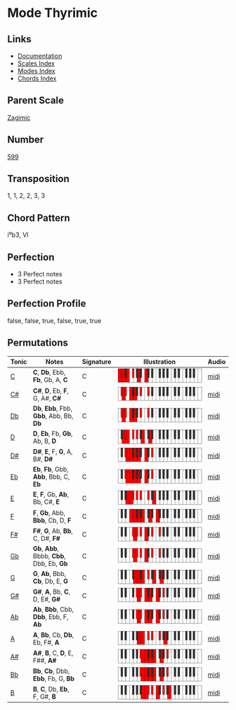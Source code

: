 # Mode Thyrimic

## Links

- [Documentation](README.md)
- [Scales Index](Scales.md)
- [Modes Index](Modes.md)
- [Chords Index](Chords.md)

## Parent Scale

[Zagimic](ScaleZagimic.md)

## Number

[599](https://ianring.com/musictheory/scales/599)

## Transposition

1, 1, 2, 2, 3, 3

## Chord Pattern

i⁰b3, VI

## Perfection

- 3 Perfect notes
- 3 Perfect notes

## Perfection Profile

false, false, true, false, true, true

## Permutations

| Tonic | Notes | Signature | Illustration | Audio |
|-------|-------|-----------|--------------|-------|
| [C](ModeCNaturalThyrimic.md) | **C**, **Db**, Ebb, **Fb**, Gb, A, **C** | C | ![CNaturalThyrimic](ModeCNaturalThyrimic.png) | [midi](https://github.com/edipermadi/music/blob/main/docs/ModeCNaturalThyrimic.mid?raw=true) |
| [C#](ModeCSharpThyrimic.md) | **C#**, **D**, Eb, **F**, G, A#, **C#** | C | ![CSharpThyrimic](ModeCSharpThyrimic.png) | [midi](https://github.com/edipermadi/music/blob/main/docs/ModeCSharpThyrimic.mid?raw=true) |
| [Db](ModeDFlatThyrimic.md) | **Db**, **Ebb**, Fbb, **Gbb**, Abb, Bb, **Db** | C | ![DFlatThyrimic](ModeDFlatThyrimic.png) | [midi](https://github.com/edipermadi/music/blob/main/docs/ModeDFlatThyrimic.mid?raw=true) |
| [D](ModeDNaturalThyrimic.md) | **D**, **Eb**, Fb, **Gb**, Ab, B, **D** | C | ![DNaturalThyrimic](ModeDNaturalThyrimic.png) | [midi](https://github.com/edipermadi/music/blob/main/docs/ModeDNaturalThyrimic.mid?raw=true) |
| [D#](ModeDSharpThyrimic.md) | **D#**, **E**, F, **G**, A, B#, **D#** | C | ![DSharpThyrimic](ModeDSharpThyrimic.png) | [midi](https://github.com/edipermadi/music/blob/main/docs/ModeDSharpThyrimic.mid?raw=true) |
| [Eb](ModeEFlatThyrimic.md) | **Eb**, **Fb**, Gbb, **Abb**, Bbb, C, **Eb** | C | ![EFlatThyrimic](ModeEFlatThyrimic.png) | [midi](https://github.com/edipermadi/music/blob/main/docs/ModeEFlatThyrimic.mid?raw=true) |
| [E](ModeENaturalThyrimic.md) | **E**, **F**, Gb, **Ab**, Bb, C#, **E** | C | ![ENaturalThyrimic](ModeENaturalThyrimic.png) | [midi](https://github.com/edipermadi/music/blob/main/docs/ModeENaturalThyrimic.mid?raw=true) |
| [F](ModeFNaturalThyrimic.md) | **F**, **Gb**, Abb, **Bbb**, Cb, D, **F** | C | ![FNaturalThyrimic](ModeFNaturalThyrimic.png) | [midi](https://github.com/edipermadi/music/blob/main/docs/ModeFNaturalThyrimic.mid?raw=true) |
| [F#](ModeFSharpThyrimic.md) | **F#**, **G**, Ab, **Bb**, C, D#, **F#** | C | ![FSharpThyrimic](ModeFSharpThyrimic.png) | [midi](https://github.com/edipermadi/music/blob/main/docs/ModeFSharpThyrimic.mid?raw=true) |
| [Gb](ModeGFlatThyrimic.md) | **Gb**, **Abb**, Bbbb, **Cbb**, Dbb, Eb, **Gb** | C | ![GFlatThyrimic](ModeGFlatThyrimic.png) | [midi](https://github.com/edipermadi/music/blob/main/docs/ModeGFlatThyrimic.mid?raw=true) |
| [G](ModeGNaturalThyrimic.md) | **G**, **Ab**, Bbb, **Cb**, Db, E, **G** | C | ![GNaturalThyrimic](ModeGNaturalThyrimic.png) | [midi](https://github.com/edipermadi/music/blob/main/docs/ModeGNaturalThyrimic.mid?raw=true) |
| [G#](ModeGSharpThyrimic.md) | **G#**, **A**, Bb, **C**, D, E#, **G#** | C | ![GSharpThyrimic](ModeGSharpThyrimic.png) | [midi](https://github.com/edipermadi/music/blob/main/docs/ModeGSharpThyrimic.mid?raw=true) |
| [Ab](ModeAFlatThyrimic.md) | **Ab**, **Bbb**, Cbb, **Dbb**, Ebb, F, **Ab** | C | ![AFlatThyrimic](ModeAFlatThyrimic.png) | [midi](https://github.com/edipermadi/music/blob/main/docs/ModeAFlatThyrimic.mid?raw=true) |
| [A](ModeANaturalThyrimic.md) | **A**, **Bb**, Cb, **Db**, Eb, F#, **A** | C | ![ANaturalThyrimic](ModeANaturalThyrimic.png) | [midi](https://github.com/edipermadi/music/blob/main/docs/ModeANaturalThyrimic.mid?raw=true) |
| [A#](ModeASharpThyrimic.md) | **A#**, **B**, C, **D**, E, F##, **A#** | C | ![ASharpThyrimic](ModeASharpThyrimic.png) | [midi](https://github.com/edipermadi/music/blob/main/docs/ModeASharpThyrimic.mid?raw=true) |
| [Bb](ModeBFlatThyrimic.md) | **Bb**, **Cb**, Dbb, **Ebb**, Fb, G, **Bb** | C | ![BFlatThyrimic](ModeBFlatThyrimic.png) | [midi](https://github.com/edipermadi/music/blob/main/docs/ModeBFlatThyrimic.mid?raw=true) |
| [B](ModeBNaturalThyrimic.md) | **B**, **C**, Db, **Eb**, F, G#, **B** | C | ![BNaturalThyrimic](ModeBNaturalThyrimic.png) | [midi](https://github.com/edipermadi/music/blob/main/docs/ModeBNaturalThyrimic.mid?raw=true) |
